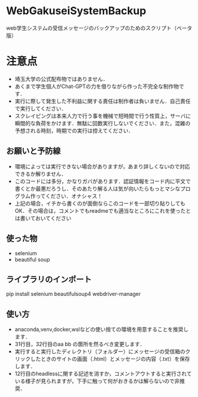 # WebGakuseiSystemBackup
web学生システムの受信メッセージのバックアップのためのスクリプト（ベータ版）
# 注意点
- 埼玉大学の公式配布物ではありません．
- あくまで学生個人がChat-GPTの力を借りながら作った不完全な制作物です．
- 実行に際して発生した不利益に関する責任は制作者は負いません．自己責任で実行してください．
- スクレイピングは本来人力で行う事を機械で短時間で行う性質上，サーバに瞬間的な負荷をかけます．無駄に回数実行しないでください．また，混雑の予想される時刻，時期での実行は控えてください．
## お願いと予防線
- 環境によっては実行できない場合がありますが，あまり詳しくないので対応できるか解りません．
- このコードには多分，かなりガバがあります．認証情報をコード内に平文で書くとか最悪だろうし．そのあたり解る人は気が向いたらもっとマシなプログラム作ってください．オナシャス！
- 上記の場合，イチから書くのが面倒ならこのコードを一部切り貼りしてもOK．その場合は，コメントでもreadmeでも適当なところにこれを使ったとは書いておいてください
## 使った物
- selenium
- beautiful soup
## ライブラリのインポート
pip install selenium beautifulsoup4 webdriver-manager
## 使い方
- anaconda,venv,docker,wslなどの使い捨ての環境を用意することを推奨します．
- 31行目，32行目のaa bb の箇所を然るべき変更します．
- 実行すると実行したディレクトリ（フォルダー）にメッセージの受信箱のクリックしたときのサイトの画面（.html）とメッセージの内容（.txt）を保存します．
- 12行目のheadlessに関する記述を消すか，コメントアウトすると実行されている様子が見られますが，下手に触って何がおきるかは解らないので非推奨．
